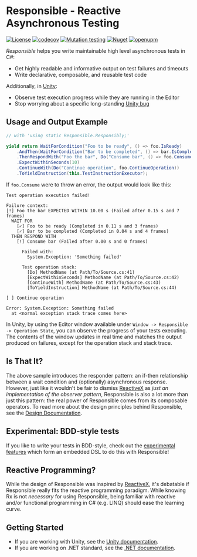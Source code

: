 # Responsible - Reactive Asynchronous Testing

[![License](https://img.shields.io/github/license/sbergen/Responsible.svg)](https://github.com/sbergen/Responsible/blob/main/LICENSE)
[![codecov](https://codecov.io/gh/sbergen/Responsible/branch/main/graph/badge.svg)](https://codecov.io/gh/sbergen/Responsible)
[![Mutation testing](https://img.shields.io/endpoint?url=https%3A%2F%2Fbadge-api.stryker-mutator.io%2Fgithub.com%2Fsbergen%2FResponsible%2Fmain)](https://dashboard.stryker-mutator.io/reports/github.com/sbergen/Responsible/main)
[![Nuget](https://img.shields.io/nuget/v/Beatwaves.Responsible)](http://nuget.org/packages/Beatwaves.Responsible)
[![openupm](https://img.shields.io/npm/v/com.beatwaves.responsible?label=openupm&registry_uri=https://package.openupm.com)](https://openupm.com/packages/com.beatwaves.responsible/)

*Responsible* helps you write maintainable high level asynchronous tests in C#:
* Get highly readable and informative output on test failures and timeouts
* Write declarative, composable, and reusable test code

Additionally, in [Unity](https://unity.com/):
* Observe test execution progress while they are running in the Editor
* Stop worrying about a specific long-standing [Unity bug](https://issuetracker.unity3d.com/issues/unitytests-do-not-fail-when-nested-coroutines-throws-an-exception)


## Usage and Output Example

```cs
// with 'using static Responsible.Responsibly;'

yield return WaitForCondition("Foo to be ready", () => foo.IsReady)
    .AndThen(WaitForCondition("Bar to be completed", () => bar.IsCompleted))
    .ThenRespondWith("Foo the bar", Do("Consume bar", () => foo.Consume(bar)))
    .ExpectWithinSeconds(10)
    .ContinueWith(Do("Continue operation", foo.ContinueOperation))
    .ToYieldInstruction(this.TestInstructionExecutor);
```

If `foo.Consume` were to throw an error, the output would look like this:
```
Test operation execution failed!

Failure context:
[!] Foo the bar EXPECTED WITHIN 10.00 s (Failed after 0.15 s and 7 frames)
  WAIT FOR
    [✓] Foo to be ready (Completed in 0.11 s and 3 frames)
    [✓] Bar to be completed (Completed in 0.04 s and 4 frames)
  THEN RESPOND WITH
    [!] Consume bar (Failed after 0.00 s and 0 frames)

      Failed with:
        System.Exception: 'Something failed'

      Test operation stack:
        [Do] MethodName (at Path/To/Source.cs:41)
        [ExpectWithinSeconds] MethodName (at Path/To/Source.cs:42)
        [ContinueWith] MethodName (at Path/To/Source.cs:43)
        [ToYieldInstruction] MethodName (at Path/To/Source.cs:44)

[ ] Continue operation

Error: System.Exception: Something failed
  at <normal exception stack trace comes here>
```

In Unity, by using the Editor window available under `Window -> Responsible -> Operation State`,
you can observe the progress of your tests executing.
The contents of the window updates in real time and matches the output produced on failures,
except for the operation stack and stack trace.

## Is That It?

The above sample introduces the responder pattern:
an if-then relationship between a wait condition and (optionally) asynchronous response.
However, just like it wouldn't be fair to dismiss [ReactiveX](http://reactivex.io/)
as *just an implementation of the observer pattern*,
Responsible is also a lot more than just this pattern:
the real power of Responsible comes from its composable operators.
To read more about the design principles behind Responsible,
see the [Design Documentation](design.md).

## Experimental: BDD-style tests

If you like to write your tests in BDD-style,
check out the [experimental features](xref:Responsible.Bdd)
which form an embedded DSL to do this with Responsible!

## Reactive Programming?

While the design of Responsible was inspired by [ReactiveX](http://reactivex.io/),
it's debatable if Responsible really fits the reactive programming paradigm.
While knowing Rx is not *necessary* for using Responsible,
being familiar with reactive and/or functional programming in C# (e.g. LINQ)
should ease the learning curve.

## Getting Started

* If you are working with Unity, see the [Unity documentation](unity.md).
* If you are working on .NET standard, see the [.NET documentation](dotnet.md).
